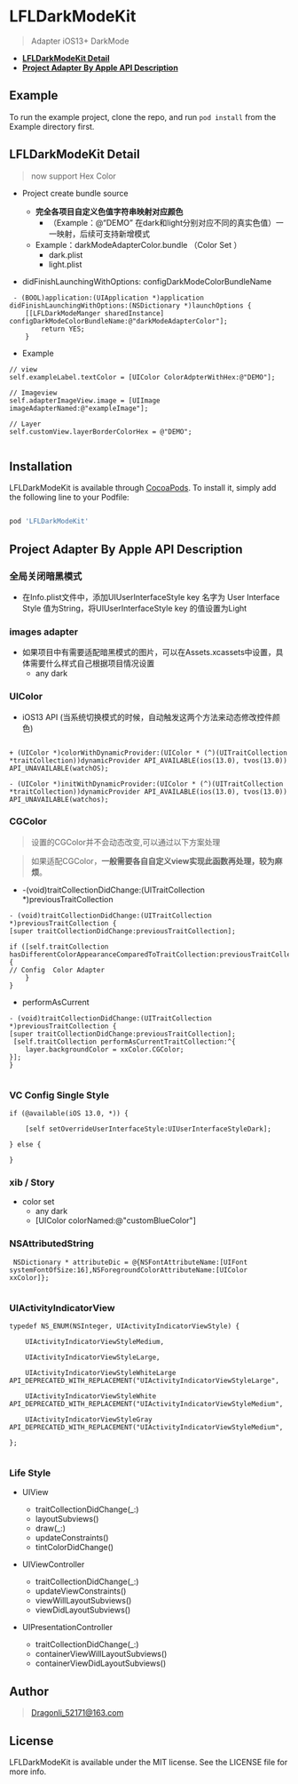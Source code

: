 # LFLDarkModeKit

> Adapter iOS13+ DarkMode 

- **[LFLDarkModeKit Detail](#use)** 
- **[Project Adapter By Apple API Description](#darkMode)** 

## Example

To run the example project, clone the repo, and run `pod install` from the 
Example directory first.

## <a name="use"></a> LFLDarkModeKit Detail

> now support Hex Color 

- Project create bundle source 
	- **完全各项目自定义色值字符串映射对应颜色**
		- （Example：@“DEMO” 在dark和light分别对应不同的真实色值）一一映射，后续可支持新增模式
	- Example：darkModeAdapterColor.bundle （Color Set ）
		- dark.plist 
		- light.plist

- didFinishLaunchingWithOptions: configDarkModeColorBundleName 

```
 - (BOOL)application:(UIApplication *)application didFinishLaunchingWithOptions:(NSDictionary *)launchOptions {
    [[LFLDarkModeManger sharedInstance] configDarkModeColorBundleName:@"darkModeAdapterColor"];
	    return YES;
	}

```

- Example  

``` 
// view
self.exampleLabel.textColor = [UIColor ColorAdpterWithHex:@"DEMO"];
  
// Imageview 
self.adapterImageView.image = [UIImage imageAdapterNamed:@"exampleImage"];

// Layer 
self.customView.layerBorderColorHex = @"DEMO";
	    
```

## Installation

LFLDarkModeKit is available through [CocoaPods](https://cocoapods.org). To install it, simply add the following line to your Podfile:

```ruby

pod 'LFLDarkModeKit'

```

## <a name="darkMode"></a> Project Adapter By Apple API Description

### 全局关闭暗黑模式

- 在Info.plist文件中，添加UIUserInterfaceStyle key 名字为 User Interface Style 值为String，将UIUserInterfaceStyle key 的值设置为Light

### images adapter

- 如果项目中有需要适配暗黑模式的图片，可以在Assets.xcassets中设置，具体需要什么样式自己根据项目情况设置
	- any dark 
	
### UIColor

- iOS13 API (当系统切换模式的时候，自动触发这两个方法来动态修改控件颜色)

```

+ (UIColor *)colorWithDynamicProvider:(UIColor * (^)(UITraitCollection *traitCollection))dynamicProvider API_AVAILABLE(ios(13.0), tvos(13.0)) API_UNAVAILABLE(watchOS);

- (UIColor *)initWithDynamicProvider:(UIColor * (^)(UITraitCollection *traitCollection))dynamicProvider API_AVAILABLE(ios(13.0), tvos(13.0)) API_UNAVAILABLE(watchos);

```

### CGColor 

> 设置的CGColor并不会动态改变,可以通过以下方案处理

> 如果适配CGColor，**一般需要各自自定义view实现此函数再处理，较为麻烦**。

- -(void)traitCollectionDidChange:(UITraitCollection *)previousTraitCollection

```
- (void)traitCollectionDidChange:(UITraitCollection *)previousTraitCollection {
[super traitCollectionDidChange:previousTraitCollection];
    
if ([self.traitCollection hasDifferentColorAppearanceComparedToTraitCollection:previousTraitCollection]) {
// Config  Color Adapter 
	}
}

```
- performAsCurrent
	
```
- (void)traitCollectionDidChange:(UITraitCollection *)previousTraitCollection {
[super traitCollectionDidChange:previousTraitCollection];
 [self.traitCollection performAsCurrentTraitCollection:^{
    layer.backgroundColor = xxColor.CGColor;
}];
}
	
```

### VC Config Single Style 
 
```
if (@available(iOS 13.0, *)) {
    
    [self setOverrideUserInterfaceStyle:UIUserInterfaceStyleDark];
    
} else {
    
}
```
### xib / Story 
- color set 
	- any dark 
	- [UIColor colorNamed:@"customBlueColor"] 

### NSAttributedString

```
 NSDictionary * attributeDic = @{NSFontAttributeName:[UIFont systemFontOfSize:16],NSForegroundColorAttributeName:[UIColor xxColor]};
	
```

### UIActivityIndicatorView


```
typedef NS_ENUM(NSInteger, UIActivityIndicatorViewStyle) {
	
    UIActivityIndicatorViewStyleMedium,
	
    UIActivityIndicatorViewStyleLarge,
	
    UIActivityIndicatorViewStyleWhiteLarge API_DEPRECATED_WITH_REPLACEMENT("UIActivityIndicatorViewStyleLarge",
	
    UIActivityIndicatorViewStyleWhite API_DEPRECATED_WITH_REPLACEMENT("UIActivityIndicatorViewStyleMedium",
	
    UIActivityIndicatorViewStyleGray API_DEPRECATED_WITH_REPLACEMENT("UIActivityIndicatorViewStyleMedium",
	
};
	
```

### Life Style 


- UIView

	- traitCollectionDidChange(_:)
	- layoutSubviews()
	- draw(_:)
	- updateConstraints()
	- tintColorDidChange()

- UIViewController
	- traitCollectionDidChange(_:)
	- updateViewConstraints()
	- viewWillLayoutSubviews()
	- viewDidLayoutSubviews()

- UIPresentationController
	- traitCollectionDidChange(_:)
	- containerViewWillLayoutSubviews()
	- containerViewDidLayoutSubviews()

## Author

> Dragonli_52171@163.com

## License

LFLDarkModeKit is available under the MIT license. See the LICENSE file for more info.

